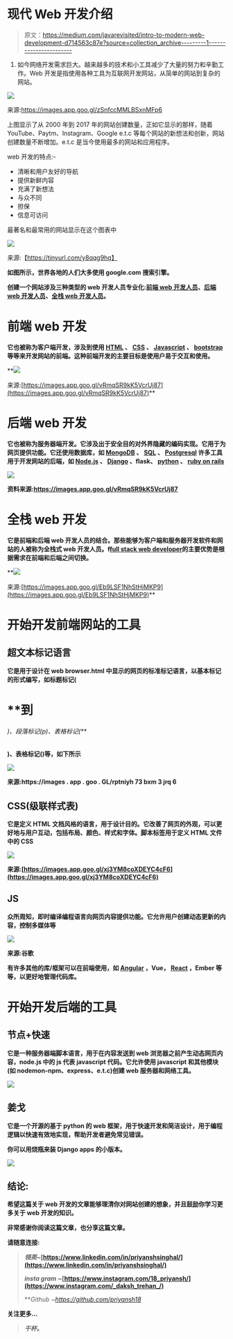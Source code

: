 # 现代 Web 开发介绍

> 原文：<https://medium.com/javarevisited/intro-to-modern-web-development-d714563c87e?source=collection_archive---------1----------------------->

1.  如今网络开发需求巨大。越来越多的技术和小工具减少了大量的努力和辛勤工作。Web 开发是指使用各种工具为互联网开发网站，从简单的网站到复杂的网站。

[![](img/6ee674197044742a4111c811c9daa8a7.png)](https://medium.com/javarevisited/10-of-the-most-popular-javascript-frameworks-libraries-for-web-development-in-2019-a2c8cea68094)

来源:https://images.app.goo.gl/zSnfccMMLBSxnMFp6

上图显示了从 2000 年到 2017 年的网站创建数量，正如它显示的那样，随着 YouTube、Paytm、Instagram、Google e.t.c 等每个网站的新想法和创新，网站创建数量不断增加。e.t.c 是当今使用最多的网站和应用程序。

web 开发的特点:-

*   清晰和用户友好的导航
*   提供新鲜内容
*   充满了新想法
*   与众不同
*   担保
*   信息可访问

最著名和最常用的网站显示在这个图表中

[![](img/f96161be6eaedb55d0b9215a2d819684.png)](https://medium.com/javarevisited/18-coursera-courses-you-can-join-in-2020-to-learn-from-the-worlds-top-tech-companies-google-74af46967d1e?source=collection_home---4------0-----------------------)

来源:【https://tinyurl.com/y8qqg9hq】

**如图所示，世界各地的人们大多使用 google.com 搜索引擎。**

**创建一个网站涉及三种类型的 web 开发人员专业化:[前端 web 开发人员](/javarevisited/5-best-react-js-books-for-beginners-and-experienced-web-developers-e7b90b1ab9d2)、[后端 web 开发人员](/hackernoon/the-2019-web-developer-roadmap-ab89ac3c380e)、[全栈 web 开发人员](/javarevisited/top-10-online-courses-to-become-a-fullstack-web-developer-in-2020-d608a6b63232)。**

# **前端 web 开发**

**它也被称为客户端开发，涉及到使用 [HTML](/javarevisited/5-free-html-and-css-courses-to-learn-front-end-web-development-online-8b04517c6ecb?source=collection_home---4------0-----------------------) 、 [CSS](/javarevisited/top-10-free-courses-to-learn-html-5-css-3-and-web-development-872d62d97a97) 、 [Javascript](/javarevisited/10-javascript-frameworks-and-libraries-to-learn-in-2020-best-of-lot-5f61f86c60b4) 、 [bootstrap](/javarevisited/7-free-courses-to-learn-bootstrap-for-web-designers-and-developers-5135215648f1) 等等来开发网站的前端。这种前端开发的主要目标是使用户易于交互和使用。**

**[![](img/af8fad1bee6f7c5c4dd755e7366ebeb7.png)](https://medium.com/javarevisited/10-free-courses-to-learn-docker-and-devops-for-frontend-developers-691ac7652cee?source=---------94------------------)

来源:[https://images.app.goo.gl/vRmqSR9kK5VcrUj87](https://images.app.goo.gl/vRmqSR9kK5VcrUj87)** 

# **后端 web 开发**

**它也被称为服务器端开发。它涉及出于安全目的对外界隐藏的编码实现。它用于为网页提供功能。它还使用数据库，如 [MongoDB](https://javarevisited.blogspot.com/2019/01/top-5-mongodb-online-training-courses.html) 、 [SQL](/hackernoon/top-5-sql-and-database-courses-to-learn-online-48424533ac61) 、 [Postgresql](https://javarevisited.blogspot.com/2020/02/top-5-courses-to-learn-postgresql-in.html) 许多工具用于开发网站的后端，如 [Node.js](/javarevisited/top-10-online-courses-to-learn-node-js-in-depth-8ef0e31ca139) 、 [Django](/@javinpaul/my-favorite-courses-to-learn-django-for-beginners-2020-ac172e2ab920) 、flask、 [python](/javarevisited/my-favorite-books-to-learn-python-in-depth-77465633b46e) 、 [ruby on rails](/javarevisited/top-5-free-courses-to-learn-ruby-and-rails-for-beginners-best-of-lot-e149fe03c964)**

**![](img/52c0ea605c28ac10e3b209a6e0160818.png)**

**资料来源:https://images.app.goo.gl/vRmqSR9kK5VcrUj87**

# **全栈 web 开发**

**它是前端和后端 web 开发人员的结合。那些能够为客户端和服务器开发软件和网站的人被称为全栈式 web 开发人员。f[full stack web developer](/javarevisited/top-10-frameworks-full-stack-java-developers-can-learn-in-2020-5995021401e5)的主要优势是根据需求在前端和后端之间切换。**

**[![](img/fa6438b31516c25e7feb00e4a7b66f49.png)](https://medium.com/javarevisited/7-free-online-courses-to-become-a-web-designer-and-frontend-developer-in-2020-dca73bc7fdc4)

来源:[https://images.app.goo.gl/Eb9LSF1NhStHjMKP9](https://images.app.goo.gl/Eb9LSF1NhStHjMKP9)** 

# **开始开发前端网站的工具**

## **超文本标记语言**

**它是用于设计在 web browser.html 中显示的网页的标准标记语言，以基本标记的形式编写，如标题标记(**

# **到

###### )、段落标记(p)、表格标记(** 

**)、表格标记()等，如下所示**

**![](img/147501598370bcebe69d9550b0ebb83f.png)**

**来源:https://images . app . goo . GL/rptniyh 73 bxm 3 jrq 6**

## **CSS(级联样式表)**

**它是定义 HTML 文档风格的语言，用于设计目的。它改善了网页的外观，可以更好地与用户互动，包括布局、颜色、样式和字体。脚本标签用于定义 HTML 文件中的 CSS**

**![](img/bb230073d7498abe290b28dbc31aa07e.png)**

**来源:[https://images.app.goo.gl/xj3YM8coXDEYC4cF6](https://images.app.goo.gl/xj3YM8coXDEYC4cF6)**

## **JS**

**众所周知，即时编译编程语言向网页内容提供功能。它允许用户创建动态更新的内容，控制多媒体等**

**![](img/cc1936bf9885ef79d636794d189f7efa.png)**

**来源:谷歌**

**有许多其他的库/框架可以在前端使用，如 [Angular](/javarevisited/10-courses-to-learn-angular-for-web-development-6da1bd2856dc?source=---------8------------------) ，Vue， [React](/javarevisited/top-10-free-courses-to-learn-react-js-c14edbd3b35f) ，Ember 等等，以更好地管理代码库。**

# **开始开发后端的工具**

## **节点+快速**

**它是一种服务器端脚本语言，用于在内容发送到 web 浏览器之前产生动态网页内容，node.js 中的 js 代表 **javascript** 代码。它允许使用 javascript 和其他模块(如 nodemon-npm、express、e.t.c)创建 web 服务器和网络工具。**

**![](img/68522aa5193eb640051143315e417cce.png)**

## **姜戈**

**它是一个开源的基于 python 的 web 框架，用于快速开发和简洁设计，用于编程逻辑以快速有效地实现，帮助开发者避免常见错误。**

****你可以用烧瓶来装 Django apps 的小版本。****

**![](img/5593cb8206339fbd5ef098ae5df265ae.png)**

## **结论:**

**希望这篇关于 web 开发的文章能够理清你对网站创建的想象，并且鼓励你学习更多关于 web 开发的知识。**

**非常感谢你阅读这篇文章，也分享这篇文章。**

**请随意连接:**

> ***领英~*[https://www.linkedin.com/in/priyanshsinghal/](https://www.linkedin.com/in/priyanshsinghal/)**
> 
> ***insta gram ~*[https://www.instagram.com/18_priyansh/](https://www.instagram.com/_daksh_trehan_/)**
> 
> ***Github ~*https://github.com/priyansh18**

**关注更多…**

> ***干杯。***